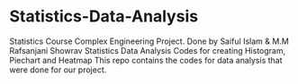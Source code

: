 # Statistics-Data-Analysis
Statistics Course Complex Engineering Project.
Done by
Saiful Islam & M.M Rafsanjani Showrav
Statistics Data Analysis Codes for creating Histogram, Piechart and Heatmap
This repo contains the codes for data analysis that were done for our project.
